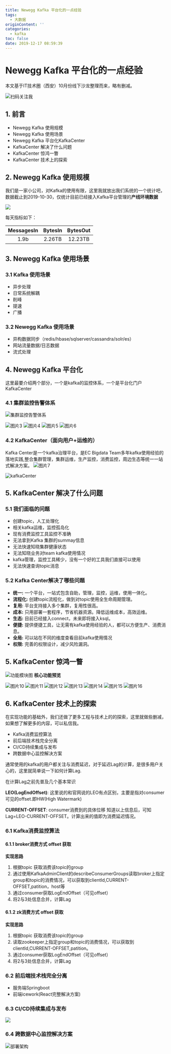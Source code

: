 ```yaml
---
title: Newegg Kafka 平台化的一点经验
tags:
  - 大数据
originContent: ''
categories:
  - kafka
toc: false
date: 2019-12-17 08:59:39
---
```


# Newegg Kafka 平台化的一点经验

本文基于IT技术圈（西安）10月份线下沙龙整理而来，略有删减。

![扫码关注我](https://imgkr.cn-bj.ufileos.com/3c62fbd3-9d8b-4f39-b431-3c0b1db04794.png)
## 1. 前言

- Newegg Kafka 使用规模
- Newegg Kafka 使用场景
- Newegg Kafka 平台化KafkaCenter
- KafkaCenter 解决了什么问题
- KafkaCenter 惊鸿一瞥
- KafkaCenter 技术上的探索



## 2. Newegg Kafka 使用规模
我们是一家小公司，对Kafka的使用有限，这里我就放出我们系统的一个统计吧，数据截止到2019-10-30，仅统计目前已经接入Kafka平台管理的**产线环境数据**

![](https://imgkr.cn-bj.ufileos.com/b512665e-0527-42d0-9808-bc5f782344d2.png)

每天指标如下：

MessagesIn|BytesIn|BytesOut
:--:|:--:|:--:
1.9b|2.26TB|12.23TB


## 3. Newegg Kafka 使用场景

### 3.1 Kafka 使用场景

- 异步处理
- 日常系统解耦
- 削峰
- 提速
- 广播

### 3.2 Newegg Kafka 使用场景

- 异构数据同步（redis/hbase/sqlserver/cassandra/solr/es）
- 网站流量数据/日志数据
- 流式处理

## 4. Newegg Kafka 平台化
这里最要介绍两个部分，一个是kafka的监控体系，一个是平台化门户KafkaCenter

### 4.1 集群监控告警体系
![集群监控告警体系](https://imgkr.cn-bj.ufileos.com/37f3f47a-880f-4076-9149-18065608c7ac.png)

![图片3](https://imgkr.cn-bj.ufileos.com/cb055c0b-3305-4fcf-a81f-1d75776cafd2.png)
![图片4](https://imgkr.cn-bj.ufileos.com/a205041c-af19-46f1-b292-0a2f030850f4.png)
![图片5](https://imgkr.cn-bj.ufileos.com/02c2f19b-7a56-4da5-b2d9-d7d4629bc407.png)
![图片6](https://imgkr.cn-bj.ufileos.com/9fa2e0f6-f3e8-41d8-8417-8859d2b0a6fd.png)


### 4.2 KafkaCenter（面向用户+运维的）

Kafka Center是一个kafka治理平台，是EC Bigdata Team多年kafka使用经验的落地实践,整合集群管理，集群运维，生产监控，消费监控，周边生态等统一一站式解决方案。
![图片7](https://imgkr.cn-bj.ufileos.com/ad6c0e72-ee89-4e00-8fe2-63dc91d4792b.png)

![kafkaCenter](https://imgkr.cn-bj.ufileos.com/0790002f-d7b7-49ba-9448-5ef297573705.png)

## 5. KafkaCenter 解决了什么问题

### 5.1 我们面临的问题


- 创建topic，人工处理化
- 相关kafka运维，监控孤岛化
- 现有消费监控工具监控不准确
- 无法拿到Kafka 集群的summay信息
- 无法快速知晓集群健康状态
- 无法知晓业务对team kafka使用情况
- kafka管理，监控工具稀少，没有一个好的工具我们直接可以使用
- 无法快速查询topic消息

### 5.2 Kafka Center解决了哪些问题

- **统一:** 一个平台，一站式包含自助，管理，监控，运维，使用一体化。
- **流程化:** 创建topic流程化，做到对topic使用全生命周期管理。
- **复用:** 平台支持接入多个集群，复用性很高。
- **成本:** 只用部署一套程序，节省机器资源。降低运维成本，高效运维。
- **生态:** 目前已经接入connect，未来即将接入ksql。
- **便捷:** 提供便捷工具，让无需有kafka使用经验的人，都可以方便生产、消费消息。
- **全局:** 可以站在不同的维度查看目前kafka使用情况
- **权限:** 完善的权限设计，减少风险漏洞。

## 5. KafkaCenter 惊鸿一瞥
![功能模块图](https://imgkr.cn-bj.ufileos.com/e9a498d2-242b-42a9-94fa-c8f895f54a47.png)
**核心功能预览**

![图片10](https://imgkr.cn-bj.ufileos.com/da359ebe-ca33-4fc3-b7cd-5ad22786ede5.png)
![图片11](https://imgkr.cn-bj.ufileos.com/421703e4-a6c5-4742-8f1e-cb78e080b9d0.png)
![图片12](https://imgkr.cn-bj.ufileos.com/c4d287a4-0e73-46ea-839d-c3de7ce30e09.png)
![图片13](https://imgkr.cn-bj.ufileos.com/b830c7f8-37b3-4797-b9c0-508d85ffa63c.png)
![图片14](https://imgkr.cn-bj.ufileos.com/c9f5e216-8b65-4271-b314-b627ccad6958.png)
![图片15](https://imgkr.cn-bj.ufileos.com/c2b04fa4-0fe4-4989-896b-51d7c18ff86c.png)
![图片16](https://imgkr.cn-bj.ufileos.com/76301493-13d2-42e4-bac1-18c289f87cd6.png)

## 6. KafkaCenter 技术上的探索
在实现功能的基础外，我们还做了更多工程与技术上的的探索，这里就做些删减，如果想了解更多的内容，可以私信我。
- Kafka消费监控算法
- 前后端技术栈完全分离
- CI/CD持续集成与发布
- 跨数据中心监控解决方案

通常使用的kafka的用户都关注与消费延迟，对于延迟Lag的计算，是很多用户关心的，这里就简单说一下如何计算Lag.

在计算Lag之前先普及几个基本常识

**LEO(LogEndOffset)**: 这里说的和官网说的LEO有点区别，主要是指对consumer可见的offset.即HW(High Watermark)

**CURRENT-OFFSET**: consumer消费到的具体位移
知道以上信息后，可知Lag=LEO-CURRENT-OFFSET。计算出来的值即为消费延迟情况。

### 6.1 Kafka消费监控算法
#### 6.1.1 broker消费方式 offset 获取
**实现思路**

1. 根据topic 获取消费该topic的group
2. 通过使用KafkaAdminClient的describeConsumerGroups读取broker上指定group和topic的消费情况，可以获取到clientId,CURRENT-OFFSET,patition，host等
3. 通过consumer获取LogEndOffset（可见offset）
4. 将2与3处信息合并，计算Lag

#### 6.1.2 zk消费方式 offset 获取
**实现思路**

1. 根据topic 获取消费该topic的group
2. 读取zookeeper上指定group和topic的消费情况，可以获取到clientId,CURRENT-OFFSET,patition。
3. 通过consumer获取LogEndOffset（可见offset）
4. 将2与3处信息合并，计算Lag

### 6.2 前后端技术栈完全分离
- 服务端Springboot
- 前端icework(React完整解决方案)
### 6.3 CI/CD持续集成与发布
![](https://imgkr.cn-bj.ufileos.com/0111fc92-24de-4730-9eec-6602010bb889.png)

### 6.4 跨数据中心监控解决方案
![部署架构](https://imgkr.cn-bj.ufileos.com/f41edd9d-d923-42c5-a48a-9794bee0c99d.png)
